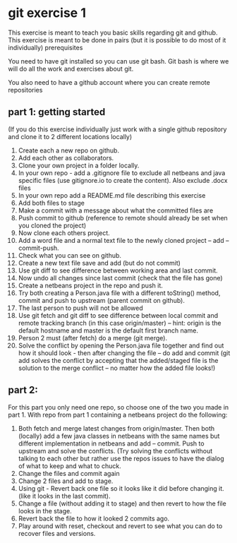 # git exercise 1This exercise is meant to teach you basic skills regarding git and github. This exercise is meant to be done in pairs (but it is possible to do most of it individually)prerequisites
You need to have git installed so you can use git bash. Git bash is where we will do all the work and exercises about git.You also need to have a github account where you can create remote repositories## part 1: getting started(If you do this exercise individually just work with a single github repository and clone it to 2 different locations locally)1. Create each a new repo on github.2. Add each other as collaborators.3. Clone your own project in a folder locally.4. In your own repo - add a .gitignore file to exclude all netbeans and java specific files (usegitignore.io to create the content). Also exclude .docx files5. In your own repo add a README.md file describing this exercise6. Add both files to stage7. Make a commit with a message about what the committed files are8. Push commit to github (reference to remote should already be set when you cloned the project)9. Now clone each others project.10. Add a word file and a normal text file to the newly cloned project – add –commit-push.11. Check what you can see on github.12. Create a new text file save and add (but do not commit)13. Use git diff to see difference between working area and last commit.14. Now undo all changes since last commit (check that the file has gone)15. Create a netbeans project in the repo and push it.16. Try both creating a Person.java file with a different toString() method, commit and push toupstream (parent commit on github).17. The last person to push will not be allowed18. Use git fetch and git diff to see difference between local commit and remote tracking branch (inthis case origin/master) – hint: origin is the default hostname and master is the default first branchname.19. Person 2 must (after fetch) do a merge (git merge).20. Solve the conflict by opening the Person.java file together and find out how it should look - thenafter changing the file – do add and commit (git add solves the conflict by accepting that the added/staged file is the solution to the merge conflict – no matter how the added file looks!)

## part 2:For this part you only need one repo, so choose one of the two you made in part 1. With repo from part 1 containing a netbeans project do the following:
1. Both fetch and merge latest changes from origin/master. Then both (locally) add a few java classes in netbeans with the same names but different implementation in netbeans and add – commit. Push to upstream and solve the conflicts. (Try solving the conflicts without talking to each other but rather use the repos issues to have the dialog of what to keep and what to chuck.2. Change the files and commit again3. Change 2 files and add to stage.4. Using git - Revert back one file so it looks like it did before changing it. (like it looks in the lastcommit).5. Change a file (without adding it to stage) and then revert to how the file looks in the stage.6. Revert back the file to how it looked 2 commits ago.7. Play around with reset, checkout and revert to see what you can do to recover files and versions.